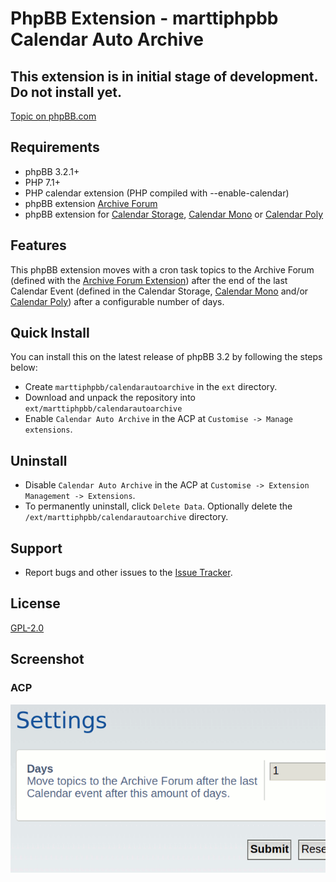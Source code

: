 # PhpBB Extension - marttiphpbb Calendar Auto Archive

## This extension is in initial stage of development. Do not install yet.

[Topic on phpBB.com](#now)

## Requirements

* phpBB 3.2.1+
* PHP 7.1+
* PHP calendar extension (PHP compiled with --enable-calendar)
* phpBB extension [Archive Forum](https://github.com/marttiphpbb/phpbb-ext-archiveforum)
* phpBB extension for [Calendar Storage](https://github.com/marttiphpbb/phpbb-ext-calendarmono/blob/master/doc/calendar-set.md), [Calendar Mono](https://github.com/marttiphpbb/phpbb-ext-calendarmono) or [Calendar Poly](https://github.com/marttiphpbb/phpbb-ext-calendarpoly)

## Features

This phpBB extension moves with a cron task topics to the Archive Forum (defined with the [Archive Forum Extension](https://github.com/marttiphpbb/phpbb-ext-archiveforum)) after the end of the last Calendar Event (defined in the Calendar Storage, [Calendar Mono](https://github.com/marttiphpbb/phpbb-ext-calendarmono) and/or [Calendar Poly](https://github.com/marttiphpbb/phpbb-ext-calendarpoly)) after a configurable number of days.

## Quick Install

You can install this on the latest release of phpBB 3.2 by following the steps below:

* Create `marttiphpbb/calendarautoarchive` in the `ext` directory.
* Download and unpack the repository into `ext/marttiphpbb/calendarautoarchive`
* Enable `Calendar Auto Archive` in the ACP at `Customise -> Manage extensions`.

## Uninstall

* Disable `Calendar Auto Archive` in the ACP at `Customise -> Extension Management -> Extensions`.
* To permanently uninstall, click `Delete Data`. Optionally delete the `/ext/marttiphpbb/calendarautoarchive` directory.

## Support

* Report bugs and other issues to the [Issue Tracker](https://github.com/marttiphpbb/phpbb-ext-calendarautoarchive/issues).

## License

[GPL-2.0](license.txt)

## Screenshot

### ACP

![ACP](doc/acp.png)
